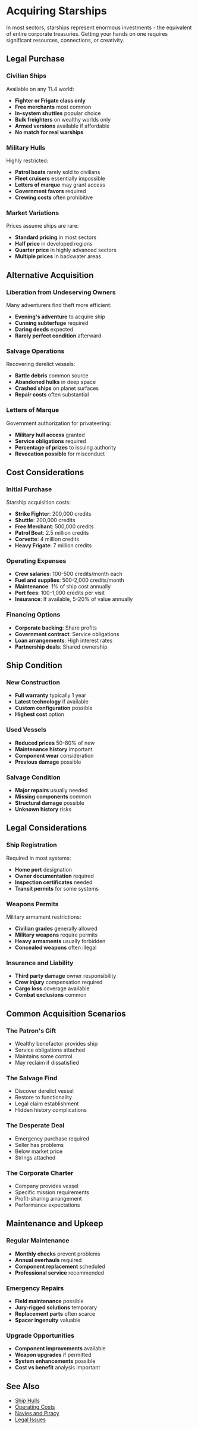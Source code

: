 # Acquiring Starships

In most sectors, starships represent enormous investments - the equivalent of entire corporate treasuries. Getting your hands on one requires significant resources, connections, or creativity.

## Legal Purchase

### Civilian Ships
Available on any TL4 world:
- **Fighter or Frigate class only**
- **Free merchants** most common
- **In-system shuttles** popular choice
- **Bulk freighters** on wealthy worlds only
- **Armed versions** available if affordable
- **No match for real warships**

### Military Hulls
Highly restricted:
- **Patrol boats** rarely sold to civilians
- **Fleet cruisers** essentially impossible
- **Letters of marque** may grant access
- **Government favors** required
- **Crewing costs** often prohibitive

### Market Variations
Prices assume ships are rare:
- **Standard pricing** in most sectors
- **Half price** in developed regions
- **Quarter price** in highly advanced sectors
- **Multiple prices** in backwater areas

## Alternative Acquisition

### Liberation from Undeserving Owners
Many adventurers find theft more efficient:
- **Evening's adventure** to acquire ship
- **Cunning subterfuge** required
- **Daring deeds** expected
- **Rarely perfect condition** afterward

### Salvage Operations
Recovering derelict vessels:
- **Battle debris** common source
- **Abandoned hulks** in deep space
- **Crashed ships** on planet surfaces
- **Repair costs** often substantial

### Letters of Marque
Government authorization for privateering:
- **Military hull access** granted
- **Service obligations** required
- **Percentage of prizes** to issuing authority
- **Revocation possible** for misconduct

## Cost Considerations

### Initial Purchase
Starship acquisition costs:
- **Strike Fighter**: 200,000 credits
- **Shuttle**: 200,000 credits
- **Free Merchant**: 500,000 credits
- **Patrol Boat**: 2.5 million credits
- **Corvette**: 4 million credits
- **Heavy Frigate**: 7 million credits

### Operating Expenses
- **Crew salaries**: 100-500 credits/month each
- **Fuel and supplies**: 500-2,000 credits/month
- **Maintenance**: 1% of ship cost annually
- **Port fees**: 100-1,000 credits per visit
- **Insurance**: If available, 5-20% of value annually

### Financing Options
- **Corporate backing**: Share profits
- **Government contract**: Service obligations
- **Loan arrangements**: High interest rates
- **Partnership deals**: Shared ownership

## Ship Condition

### New Construction
- **Full warranty** typically 1 year
- **Latest technology** if available
- **Custom configuration** possible
- **Highest cost** option

### Used Vessels
- **Reduced prices** 50-80% of new
- **Maintenance history** important
- **Component wear** consideration
- **Previous damage** possible

### Salvage Condition
- **Major repairs** usually needed
- **Missing components** common
- **Structural damage** possible
- **Unknown history** risks

## Legal Considerations

### Ship Registration
Required in most systems:
- **Home port** designation
- **Owner documentation** required
- **Inspection certificates** needed
- **Transit permits** for some systems

### Weapons Permits
Military armament restrictions:
- **Civilian grades** generally allowed
- **Military weapons** require permits
- **Heavy armaments** usually forbidden
- **Concealed weapons** often illegal

### Insurance and Liability
- **Third party damage** owner responsibility
- **Crew injury** compensation required
- **Cargo loss** coverage available
- **Combat exclusions** common

## Common Acquisition Scenarios

### The Patron's Gift
- Wealthy benefactor provides ship
- Service obligations attached
- Maintains some control
- May reclaim if dissatisfied

### The Salvage Find
- Discover derelict vessel
- Restore to functionality
- Legal claim establishment
- Hidden history complications

### The Desperate Deal
- Emergency purchase required
- Seller has problems
- Below market price
- Strings attached

### The Corporate Charter
- Company provides vessel
- Specific mission requirements
- Profit-sharing arrangement
- Performance expectations

## Maintenance and Upkeep

### Regular Maintenance
- **Monthly checks** prevent problems
- **Annual overhauls** required
- **Component replacement** scheduled
- **Professional service** recommended

### Emergency Repairs
- **Field maintenance** possible
- **Jury-rigged solutions** temporary
- **Replacement parts** often scarce
- **Spacer ingenuity** valuable

### Upgrade Opportunities
- **Component improvements** available
- **Weapon upgrades** if permitted
- **System enhancements** possible
- **Cost vs benefit** analysis important

## See Also
- [Ship Hulls](../hulls/)
- [Operating Costs](ship-operations.md)
- [Navies and Piracy](navies-piracy.md)
- [Legal Issues](../../../gm-resources/legal-systems/)